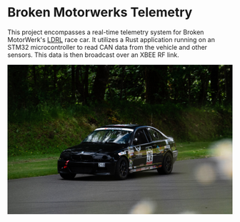 # Broken Motorwerks Telemetry

This project encompasses a real-time telemetry system for Broken MotorWerk's [LDRL](https://www.racelucky.com/) race car. It utilizes a Rust application running on an STM32 microcontroller to read CAN data from the vehicle and other sensors. This data is then broadcast over an XBEE RF link.

![pacific](./assets/pacific.jpg)
